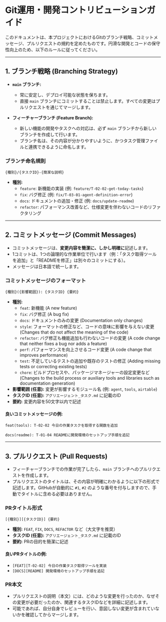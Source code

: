 # Git運用・開発コントリビューションガイド

このドキュメントは、本プロジェクトにおけるGitのブランチ戦略、コミットメッセージ、プルリクエストの規約を定めたものです。円滑な開発とコードの保守性向上のため、以下のルールに従ってください。

---

## 1. ブランチ戦略 (Branching Strategy)

- **`main` ブランチ:**
    - 常に安定し、デプロイ可能な状態を保ちます。
    - 直接 `main` ブランチにコミットすることは禁止します。すべての変更はプルリクエストを通じてマージします。

- **フィーチャーブランチ (Feature Branch):**
    - 新しい機能の開発やタスクへの対応は、必ず `main` ブランチから新しいブランチを作成して行います。
    - ブランチ名は、その内容が分かりやすいように、かつタスク管理ファイルと連携できるように命名します。

### ブランチ命名規則
`{種別}/{タスクID}-{簡潔な説明}`

- **種別:**
    - `feature`: 新機能の実装 (例: `feature/T-02-02-get-today-tasks`)
    - `fix`: バグ修正 (例: `fix/T-03-01-agent-definition-error`)
    - `docs`: ドキュメントの追加・修正 (例: `docs/update-readme`)
    - `refactor`: パフォーマンス改善など、仕様変更を伴わないコードのリファクタリング

---

## 2. コミットメッセージ (Commit Messages)

- コミットメッセージは、**変更内容を簡潔に、しかし明確に**記述します。
- 1コミットは、1つの論理的な作業単位で行います（例：「タスク取得ツールを追加」と「READMEを修正」は別々のコミットにする）。
- メッセージは日本語で統一します。

### コミットメッセージのフォーマット
`{種別}({影響範囲}): {タスクID} {要約}`

- **種別:**
    - `feat`: 新機能 (A new feature)
    - `fix`: バグ修正 (A bug fix)
    - `docs`: ドキュメントのみの変更 (Documentation only changes)
    - `style`: フォーマットの修正など、コードの意味に影響を与えない変更 (Changes that do not affect the meaning of the code)
    - `refactor`: バグ修正も機能追加も行わないコードの変更 (A code change that neither fixes a bug nor adds a feature)
    - `perf`: パフォーマンスを向上させるコード変更 (A code change that improves performance)
    - `test`: 不足しているテストの追加や既存のテストの修正 (Adding missing tests or correcting existing tests)
    - `chore`: ビルドプロセスや、パッケージマネージャーの設定変更など (Changes to the build process or auxiliary tools and libraries such as documentation generation)
- **影響範囲 (任意):** 変更が影響するモジュール名 (例: `agent`, `tools`, `airtable`)
- **タスクID (任意):** `アグリエージェント_タスク.md` に記載のID
- **要約:** 変更内容を50文字以内で記述

#### 良いコミットメッセージの例:

```
feat(tools): T-02-02 今日の作業タスクを取得する関数を追加
```

```
docs(readme): T-01-04 READMEに開発環境のセットアップ手順を追記
```

---

## 3. プルリクエスト (Pull Requests)

- フィーチャーブランチでの作業が完了したら、`main` ブランチへのプルリクエストを作成します。
- プルリクエストのタイトルは、その内容が明確にわかるように以下の形式で記述します。GitHubが自動的に `#1`, `#2` のような番号を付与しますので、手動でタイトルに含める必要はありません。

### PRタイトル形式
`[{種別}][{タスクID}] {要約}`

- **種別:** `FEAT`, `FIX`, `DOCS`, `REFACTOR` など（大文字を推奨）
- **タスクID (任意):** `アグリエージェント_タスク.md` に記載のID
- **要約:** PRの目的を簡潔に記述

#### 良いPRタイトルの例:
- `[FEAT][T-02-02] 今日の作業タスク取得ツールを実装`
- `[DOCS][README] 開発環境のセットアップ手順を追記`

### PR本文
- プルリクエストの説明（本文）には、どのような変更を行ったのか、なぜその変更が必要だったのか、関連するタスクIDなどを詳細に記述します。
- 可能であれば、自分自身でレビューを行い、意図しない変更が含まれていないかを確認してからマージします。 